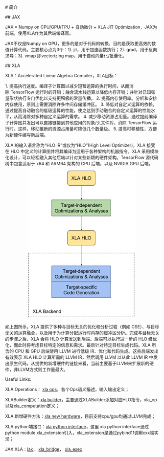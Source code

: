 # 简介

## JAX

JAX = Numpy on CPU/GPU/TPU + 自动微分 + XLA JIT Optimization，JAX为前端，使用XLA作为其后端编译器。

JAX不仅是Numpy on GPU，更多的是对于代码的转换，目的是获取更高效的数值计算代码。主要核心点为3个：1). jit，用于加速函数执行；2). grad，用于反向求导；3). vmap 即vectorizing map，用于自动向量化/批量化。

## XLA

XLA：Accelerated Linear Algebra Compiler，XLA目标：

1. 提高执行速度。编译子计算图以减少短暂运算的执行时间，从而消除 TensorFlow 运行时的开销；融合流水线运算以降低内存开销；并针对已知张量形状执行专门优化以支持更积极的常量传播。
2. 提高内存使用率。分析和安排内存使用，原则上需要消除许多中间存储缓冲区。
3. 降低对自定义运算的依赖。通过提高自动融合的低级运算的性能，使之达到手动融合的自定义运算的性能水平，从而消除对多种自定义运算的需求。
4. 减少移动资源占用量。通过提前编译子计算图并发出可以直接链接到其他应用的对象/头文件对，消除 TensorFlow 运行时。这样，移动推断的资源占用量可降低几个数量级。
5. 提高可移植性，方便为新硬件编写新后端。

XLA 的输入语言称为“HLO IR”或仅为“HLO”(High Level Optimizer)，XLA 接受在 HLO 中定义的计算图并将其编译为适用于各种架构的机器指令。XLA 采用模块化设计，可以轻松融入其他后端以针对某些新颖的硬件架构。TensorFlow 源代码树中包含适用于 x64 和 ARM64 架构的 CPU 后端，以及 NVIDIA GPU 后端。

<div align="center">
<img src="https://github.com/hehesnail/Boring_code/blob/main/imgs/xla.png" width="70%" height="70%" /> 
</div>

如上图所示，XLA 提供了多种与目标无关的优化和分析过程（例如 CSE）、与目标无关的运算融合，以及用于为计算分配运行时内存的缓冲区分析。完成与目标无关的步骤之后，XLA 会将 HLO 计算发送到后端。后端可以执行进一步的 HLO 级优化，而此时将考虑目标特定的信息和需求。最后针对特定目标生成代码。XLA 所含的 CPU 和 GPU 后端使用 LLVM 进行低级 IR、优化和代码生成。这些后端发出有效表示 XLA HLO 计算所需的 LLVM IR，然后调用 LLVM 以从此 LLVM IR 中发出原生代码。从提供的新增硬件的链接来看，当前主要基于LLVM来扩展新的硬件，非LLVM方式则工作量最大。

Useful Links:

XLA Operations： [xla ops](https://www.tensorflow.org/xla/operation_semantics)，各个Ops语义描述，输入输出定义；

XLABuilder定义：[xla builder](https://github.com/tensorflow/tensorflow/blob/master/tensorflow/compiler/xla/client/xla_builder.h)，主要通过XLABuilder添加对应HLO指令，xla_op以及xla_computation定义；

XLA 新增硬件方法：[xla new hardware](https://tensorflow.google.cn/xla/developing_new_backend?hl=zh-cn)，目前支持cpu/gpu均通过LLVM完成；

XLA python端接口：[xla python interface](https://github.com/tensorflow/tensorflow/blob/master/tensorflow/compiler/xla/python/xla_client.py)，这里 xla python interface通过python module xla_extension引入，xla_extension是通过pybind11调用cxx端实现；

JAX XLA：[lax](https://github.com/google/jax/blob/master/jax/lax.py)，
[xla_bridge](https://github.com/google/jax/blob/master/jax/lib/xla_bridge.py)，
[xla_exec](https://github.com/google/jax/blob/master/jax/interpreters/xla.py)


